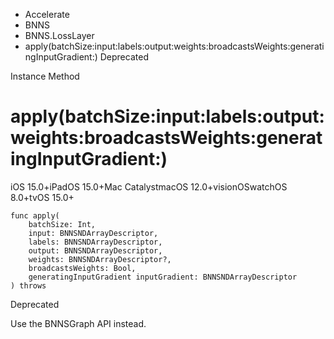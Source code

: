 

- Accelerate
- BNNS
- BNNS.LossLayer
-  apply(batchSize:input:labels:output:weights:broadcastsWeights:generatingInputGradient:) Deprecated

Instance Method

# apply(batchSize:input:labels:output:weights:broadcastsWeights:generatingInputGradient:)

iOS 15.0+iPadOS 15.0+Mac CatalystmacOS 12.0+visionOSwatchOS 8.0+tvOS 15.0+

``` source
func apply(
    batchSize: Int,
    input: BNNSNDArrayDescriptor,
    labels: BNNSNDArrayDescriptor,
    output: BNNSNDArrayDescriptor,
    weights: BNNSNDArrayDescriptor?,
    broadcastsWeights: Bool,
    generatingInputGradient inputGradient: BNNSNDArrayDescriptor
) throws
```

Deprecated

Use the BNNSGraph API instead.

